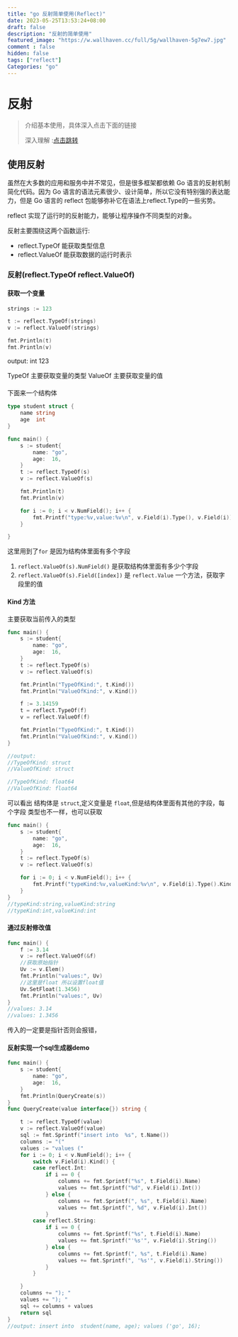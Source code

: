 ```yaml
---
title: "go 反射简单使用(Reflect)"
date: 2023-05-25T13:53:24+08:00
draft: false
description: "反射的简单使用"
featured_image: "https://w.wallhaven.cc/full/5g/wallhaven-5g7ew7.jpg"
comment : false
hidden: false
tags: ["reflect"]
Categories: "go"
---
```


# 反射

> 介绍基本使用，具体深入点击下面的链接
>
> 深入理解 :[点击跳转](https://draveness.me/golang/docs/part2-foundation/ch04-basic/golang-reflect/)
## 使用反射


虽然在大多数的应用和服务中并不常见，但是很多框架都依赖 Go 语言的反射机制简化代码。因为 Go 语言的语法元素很少、设计简单，所以它没有特别强的表达能力，但是 Go 语言的 reflect 包能够弥补它在语法上reflect.Type的一些劣势。

reflect 实现了运行时的反射能力，能够让程序操作不同类型的对象。

反射主要围绕这两个函数运行:
- reflect.TypeOf 能获取类型信息
- reflect.ValueOf 能获取数据的运行时表示

### 反射(reflect.TypeOf reflect.ValueOf)

#### 获取一个变量
~~~go
strings := 123

t := reflect.TypeOf(strings)
v := reflect.ValueOf(strings)

fmt.Println(t)
fmt.Println(v)
~~~
output: int 123

TypeOf 主要获取变量的类型
ValueOf 主要获取变量的值


####
下面来一个结构体

~~~go
type student struct {
	name string
	age  int
}

func main() {
	s := student{
		name: "go",
		age:  16,
	}
	t := reflect.TypeOf(s)
	v := reflect.ValueOf(s)

	fmt.Println(t)
	fmt.Println(v)

	for i := 0; i < v.NumField(); i++ {
		fmt.Printf("type:%v,value:%v\n", v.Field(i).Type(), v.Field(i))
	}

}
~~~

这里用到了`for`  是因为结构体里面有多个字段
1. `reflect.ValueOf(s).NumField()` 是获取结构体里面有多少个字段
2. `reflect.ValueOf(s).Field([index])` 是 `reflect.Value` 一个方法，获取字段里的值


#### Kind  方法

主要获取当前传入的类型

~~~go
func main() {
	s := student{
		name: "go",
		age:  16,
	}
	t := reflect.TypeOf(s)
	v := reflect.ValueOf(s)

	fmt.Println("TypeOfKind:", t.Kind())
	fmt.Println("ValueOfKind:", v.Kind())

	f := 3.14159
	t = reflect.TypeOf(f)
	v = reflect.ValueOf(f)

	fmt.Println("TypeOfKind:", t.Kind())
	fmt.Println("ValueOfKind:", v.Kind())
}

//output:
//TypeOfKind: struct
//ValueOfKind: struct

//TypeOfKind: float64
//ValueOfKind: float64
~~~
可以看出 结构体是 `struct`,定义变量是 `float`,但是结构体里面有其他的字段，每个字段 类型也不一样，也可以获取

~~~go
func main() {
	s := student{
		name: "go",
		age:  16,
	}
	t := reflect.TypeOf(s)
	v := reflect.ValueOf(s)

	for i := 0; i < v.NumField(); i++ {
		fmt.Printf("typeKind:%v,valueKind:%v\n", v.Field(i).Type().Kind(), v.Field(i).Kind())
	}
}
//typeKind:string,valueKind:string
//typeKind:int,valueKind:int
~~~

#### 通过反射修改值

~~~go
func main() {
	f := 3.14
	v := reflect.ValueOf(&f)
    //获取原始指针
	Uv := v.Elem()
	fmt.Println("values:", Uv)
    //这里是float 所以设置float值
	Uv.SetFloat(1.3456)
	fmt.Println("values:", Uv)
}
//values: 3.14
//values: 1.3456
~~~
传入的一定要是指针否则会报错，


#### 反射实现一个sql生成器demo

~~~go
func main() {
	s := student{
		name: "go",
		age:  16,
	}
	fmt.Println(QueryCreate(s))
}
func QueryCreate(value interface{}) string {

	t := reflect.TypeOf(value)
	v := reflect.ValueOf(value)
	sql := fmt.Sprintf("insert into  %s", t.Name())
	columns := "("
	values := "values ("
	for i := 0; i < v.NumField(); i++ {
		switch v.Field(i).Kind() {
		case reflect.Int:
			if i == 0 {
				columns += fmt.Sprintf("%s", t.Field(i).Name)
				values += fmt.Sprintf("%d", v.Field(i).Int())
			} else {
				columns += fmt.Sprintf(", %s", t.Field(i).Name)
				values += fmt.Sprintf(", %d", v.Field(i).Int())
			}
		case reflect.String:
			if i == 0 {
				columns += fmt.Sprintf("%s", t.Field(i).Name)
				values += fmt.Sprintf("'%s'", v.Field(i).String())
			} else {
				columns += fmt.Sprintf(", %s", t.Field(i).Name)
				values += fmt.Sprintf(", '%s'", v.Field(i).String())
			}
		}

	}
	columns += "); "
	values += "); "
	sql += columns + values
	return sql
}
//output: insert into  student(name, age); values ('go', 16);
~~~